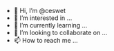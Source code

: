 - 👋 Hi, I’m @ceswet
- 👀 I’m interested in ...
- 🌱 I’m currently learning ...
- 💞️ I’m looking to collaborate on ...
- 📫 How to reach me ...

<!---
ceswet/ceswet is a ✨ special ✨ repository because its `README.md` (this file) appears on your GitHub profile.
You can click the Preview link to take a look at your changes.
--->

